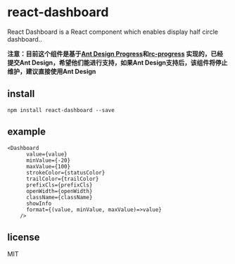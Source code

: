 # react-dashboard
React Dashboard is a React component which enables display half circle dashboard..

**注意：目前这个组件是基于[Ant Design Progress](https://ant.design/components/progress-cn/)和[rc-progress](https://github.com/react-component/progress)
实现的，已经提交Ant Design，希望他们能进行支持，如果Ant Design支持后，该组件将停止维护，建议直接使用Ant Design**

## install

```
npm install react-dashboard --save
```

## example

```
<Dashboard
      value={value}
      minValue={-20}
      maxValue={100}
      strokeColor={statusColor}
      trailColor={trailColor}
      prefixCls={prefixCls}
      openWidth={openWidth}
      className={className}
      showInfo
      format={(value, minValue, maxValue)=>value}
    />
```


## license

MIT
